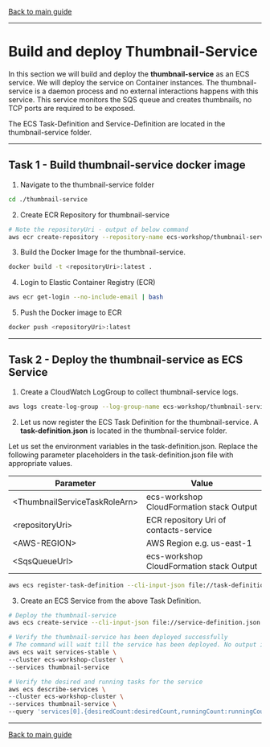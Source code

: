 [Back to main guide](../README.md)

___

# Build and deploy Thumbnail-Service

In this section we will build and deploy the **thumbnail-service** as an ECS service. We will deploy the service on Container instances. The thumbnail-service is a daemon process and no external interactions happens with this service. This service monitors the SQS queue and creates thumbnails, no TCP ports are required to be exposed.

The ECS Task-Definition and Service-Definition are located in the thumbnail-service folder.

___

## Task 1 - Build thumbnail-service docker image

1. Navigate to the thumbnail-service folder

```bash
cd ./thumbnail-service
```

2. Create ECR Repository for thumbnail-service

```bash
# Note the repositoryUri - output of below command
aws ecr create-repository --repository-name ecs-workshop/thumbnail-service
```

3. Build the Docker Image for the thumbnail-service.

```bash
docker build -t <repositoryUri>:latest .
```

4. Login to Elastic Container Registry (ECR)

```bash
aws ecr get-login --no-include-email | bash
```

5. Push the Docker image to ECR

```bash
docker push <repositoryUri>:latest
```

___

## Task 2 - Deploy the thumbnail-service as ECS Service

1. Create a CloudWatch LogGroup to collect thumbnail-service logs.

```bash
aws logs create-log-group --log-group-name ecs-workshop/thumbnail-service
```

2. Let us now register the ECS Task Definition for the thumbnail-service. A **task-definition.json** is located in the thumbnail-service folder.

Let us set the environment variables in the task-definition.json. Replace the following parameter placeholders in the task-definition.json file with appropriate values.

|Parameter                           | Value                                   |
|------------------------------------|-----------------------------------------|
|&lt;ThumbnailServiceTaskRoleArn&gt; | ecs-workshop CloudFormation stack Output|
|&lt;repositoryUri&gt;               | ECR repository Uri of contacts-service  |
|&lt;AWS-REGION>                     | AWS Region e.g. us-east-1               |
|&lt;SqsQueueUrl>                    | ecs-workshop CloudFormation stack Output|

```bash
aws ecs register-task-definition --cli-input-json file://task-definition.json
```

3. Create an ECS Service from the above Task Definition.

```bash
# Deploy the thumbnail-service
aws ecs create-service --cli-input-json file://service-definition.json

# Verify the thumbnail-service has been deployed successfully
# The command will wait till the service has been deployed. No output is returned.
aws ecs wait services-stable \
--cluster ecs-workshop-cluster \
--services thumbnail-service

# Verify the desired and running tasks for the service
aws ecs describe-services \
--cluster ecs-workshop-cluster \
--services thumbnail-service \
--query 'services[0].{desiredCount:desiredCount,runningCount:runningCount,pendingCount:pendingCount}'
```

___

[Back to main guide](../README.md)
